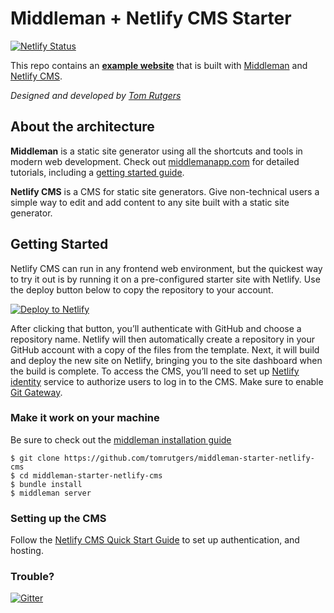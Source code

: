 # Middleman + Netlify CMS Starter

[![Netlify Status](https://api.netlify.com/api/v1/badges/a6c3d057-a31f-4741-bed1-6d454b6be9ca/deploy-status)](https://app.netlify.com/sites/middleman-netlify-cms/deploys)

This repo contains an **[example website](https://middleman-netlify-cms.netlify.com/)** that is built with [Middleman](https://www.middlemanapp.com/) and [Netlify CMS](https://www.netlifycms.org).

*Designed and developed by [Tom Rutgers](https://www.tomrutgers.nl/)*

## About the architecture

**Middleman** is a static site generator using all the shortcuts and tools in modern web development. Check out [middlemanapp.com](http://middlemanapp.com/) for detailed tutorials, including a [getting started guide](http://middlemanapp.com/basics/getting-started/).

**Netlify CMS** is a CMS for static site generators. Give non-technical users a simple way to edit and add content to any site built with a static site generator.

## Getting Started

Netlify CMS can run in any frontend web environment, but the quickest way to try it out is by running it on a pre-configured starter site with Netlify. Use the deploy button below to copy the repository to your account.

<a href="https://app.netlify.com/start/deploy?repository=https://github.com/dancesocially/zoukhh.de&amp;stack=cms"><img src="https://www.netlify.com/img/deploy/button.svg" alt="Deploy to Netlify"></a>

After clicking that button, you’ll authenticate with GitHub and choose a repository name. Netlify will then automatically create a repository in your GitHub account with a copy of the files from the template. Next, it will build and deploy the new site on Netlify, bringing you to the site dashboard when the build is complete. To access the CMS, you’ll need to set up [Netlify identity](https://www.netlify.com/docs/identity/) service to authorize users to log in to the CMS. Make sure to enable [Git Gateway](https://www.netlify.com/docs/git-gateway/).

### Make it work on your machine

Be sure to check out the [middleman installation guide](https://middlemanapp.com/basics/install/)
```
$ git clone https://github.com/tomrutgers/middleman-starter-netlify-cms
$ cd middleman-starter-netlify-cms
$ bundle install
$ middleman server
```

### Setting up the CMS
Follow the [Netlify CMS Quick Start Guide](https://www.netlifycms.org/docs/quick-start/#authentication) to set up authentication, and hosting.

### Trouble?
[![Gitter](https://badges.gitter.im/netlify/netlify.svg)](https://gitter.im/netlify/NetlifyCMS)
